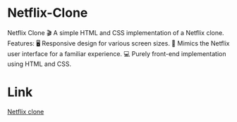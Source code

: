 # Netflix-Clone
Netflix Clone 🎬 A simple HTML and CSS implementation of a Netflix clone.  Features: 🖥️ Responsive design for various screen sizes. 🎨 Mimics the Netflix user interface for a familiar experience. 💻 Purely front-end implementation using HTML and CSS.

# Link
[Netflix clone](https://graceful-kheer-301fde.netlify.app)
